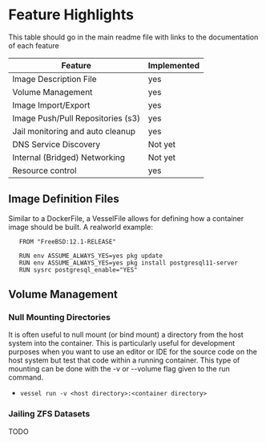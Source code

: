 

# Feature Highlights
This table should go in the main readme file with links to the documentation of each feature

|Feature                                  | Implemented|
|-----------------------------------------|------------|
| Image Description File                  | yes        |
| Volume Management                       | yes        |
| Image Import/Export                     | yes        |
| Image Push/Pull Repositories (s3)       | yes        |
| Jail monitoring and auto cleanup        | yes        |
| DNS Service Discovery                   | Not yet    |
| Internal (Bridged) Networking           | Not yet    |
| Resource control                        | yes        |

## Image Definition Files

Similar to a DockerFile, a VesselFile allows for defining how a container image should be built.  A realworld example:

```
   FROM "FreeBSD:12.1-RELEASE"

   RUN env ASSUME_ALWAYS_YES=yes pkg update
   RUN env ASSUME_ALWAYS_YES=yes pkg install postgresql11-server
   RUN sysrc postgresql_enable="YES"
```

## Volume Management

### Null Mounting Directories
It is often useful to null mount (or bind mount) a directory from the host system into the container.  This is particularly useful for development purposes when you want to use an editor or IDE for the source code on the host system but test that code within a running container.  This type of mounting can be done with the -v or --volume flag given to the run command.
* `vessel run -v <host directory>:<container directory>`

### Jailing ZFS Datasets
TODO

